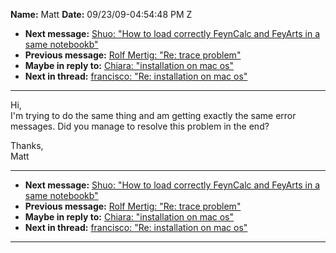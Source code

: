 **Name:** Matt
**Date:** 09/23/09-04:54:48 PM Z

  - **Next message:** [Shuo: "How to load correctly FeynCalc and FeyArts
    in a same notebookb"](0568.html)
  - **Previous message:** [Rolf Mertig: "Re: trace problem"](0566.html)
  - **Maybe in reply to:** [Chiara: "installation on mac os"](0549.html)
  - **Next in thread:** [francisco: "Re: installation on mac
    os"](0573.html)

-----

Hi,  
I'm trying to do the same thing and am getting exactly the same error
messages. Did you manage to resolve this problem in the end?  

Thanks,  
Matt  

-----

  - **Next message:** [Shuo: "How to load correctly FeynCalc and FeyArts
    in a same notebookb"](0568.html)
  - **Previous message:** [Rolf Mertig: "Re: trace problem"](0566.html)
  - **Maybe in reply to:** [Chiara: "installation on mac os"](0549.html)
  - **Next in thread:** [francisco: "Re: installation on mac
    os"](0573.html)

-----

